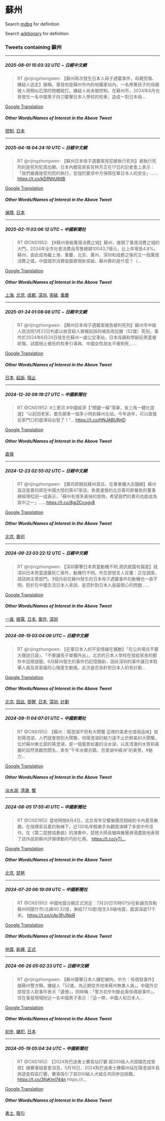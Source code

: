 # 蘇州

Search [mdbg](https://www.mdbg.net/chinese/dictionary?page=worddict&wdrst=0&wdqb=蘇州) for definition

Search [wiktionary](https://en.wiktionary.org/wiki/蘇州) for definition

### Tweets containing 蘇州

___
##### 2025-08-01 15:03:32 UTC ~ 日經中文網
> RT @rijingzhongwen: 【蘇州再次發生日本人母子遇襲事件，母親受傷、嫌疑人逃走】據稱，事發地是蘇州市內的地鐵車站內，一名帶著孩子的母親被人用類似石頭的物體毆打。嫌疑人尚未被控制。在蘇州市，2024年6月也曾發生一名中國男子持刀襲擊日本人學校的校車，造成一對日本母…

[Google Translation](https://translate.google.com/?hi=en&tab=TT&sl=zh-CN&tl=en&op=translate&text=RT+%40rijingzhongwen%3A+%E3%80%90%E8%98%87%E5%B7%9E%E5%86%8D%E6%AC%A1%E7%99%BC%E7%94%9F%E6%97%A5%E6%9C%AC%E4%BA%BA%E6%AF%8D%E5%AD%90%E9%81%87%E8%A5%B2%E4%BA%8B%E4%BB%B6%EF%BC%8C%E6%AF%8D%E8%A6%AA%E5%8F%97%E5%82%B7%E3%80%81%E5%AB%8C%E7%96%91%E4%BA%BA%E9%80%83%E8%B5%B0%E3%80%91%E6%93%9A%E7%A8%B1%EF%BC%8C%E4%BA%8B%E7%99%BC%E5%9C%B0%E6%98%AF%E8%98%87%E5%B7%9E%E5%B8%82%E5%85%A7%E7%9A%84%E5%9C%B0%E9%90%B5%E8%BB%8A%E7%AB%99%E5%85%A7%EF%BC%8C%E4%B8%80%E5%90%8D%E5%B8%B6%E8%91%97%E5%AD%A9%E5%AD%90%E7%9A%84%E6%AF%8D%E8%A6%AA%E8%A2%AB%E4%BA%BA%E7%94%A8%E9%A1%9E%E4%BC%BC%E7%9F%B3%E9%A0%AD%E7%9A%84%E7%89%A9%E9%AB%94%E6%AF%86%E6%89%93%E3%80%82%E5%AB%8C%E7%96%91%E4%BA%BA%E5%B0%9A%E6%9C%AA%E8%A2%AB%E6%8E%A7%E5%88%B6%E3%80%82%E5%9C%A8%E8%98%87%E5%B7%9E%E5%B8%82%EF%BC%8C2024%E5%B9%B46%E6%9C%88%E4%B9%9F%E6%9B%BE%E7%99%BC%E7%94%9F%E4%B8%80%E5%90%8D%E4%B8%AD%E5%9C%8B%E7%94%B7%E5%AD%90%E6%8C%81%E5%88%80%E8%A5%B2%E6%93%8A%E6%97%A5%E6%9C%AC%E4%BA%BA%E5%AD%B8%E6%A0%A1%E7%9A%84%E6%A0%A1%E8%BB%8A%EF%BC%8C%E9%80%A0%E6%88%90%E4%B8%80%E5%B0%8D%E6%97%A5%E6%9C%AC%E6%AF%8D%E2%80%A6)
##### Other Words/Names of Interest in the Above Tweet
[控制](控制.md), [日本](日本.md)
___
##### 2025-04-18 04:24:10 UTC ~ 日經中文網
> RT @rijingzhongwen: 【蘇州日本母子遇襲案兇犯被執行死刑】被執行死刑的是死刑犯周加勝。日本內閣官房長官林芳正在17日的記者會上表示：「我們嚴肅接受刑罰的執行，並強烈要求中方保障在華日本人的安全」……https://t.co/kDfNhU6tIB

[Google Translation](https://translate.google.com/?hi=en&tab=TT&sl=zh-CN&tl=en&op=translate&text=RT+%40rijingzhongwen%3A+%E3%80%90%E8%98%87%E5%B7%9E%E6%97%A5%E6%9C%AC%E6%AF%8D%E5%AD%90%E9%81%87%E8%A5%B2%E6%A1%88%E5%85%87%E7%8A%AF%E8%A2%AB%E5%9F%B7%E8%A1%8C%E6%AD%BB%E5%88%91%E3%80%91%E8%A2%AB%E5%9F%B7%E8%A1%8C%E6%AD%BB%E5%88%91%E7%9A%84%E6%98%AF%E6%AD%BB%E5%88%91%E7%8A%AF%E5%91%A8%E5%8A%A0%E5%8B%9D%E3%80%82%E6%97%A5%E6%9C%AC%E5%85%A7%E9%96%A3%E5%AE%98%E6%88%BF%E9%95%B7%E5%AE%98%E6%9E%97%E8%8A%B3%E6%AD%A3%E5%9C%A817%E6%97%A5%E7%9A%84%E8%A8%98%E8%80%85%E6%9C%83%E4%B8%8A%E8%A1%A8%E7%A4%BA%EF%BC%9A%E3%80%8C%E6%88%91%E5%80%91%E5%9A%B4%E8%82%85%E6%8E%A5%E5%8F%97%E5%88%91%E7%BD%B0%E7%9A%84%E5%9F%B7%E8%A1%8C%EF%BC%8C%E4%B8%A6%E5%BC%B7%E7%83%88%E8%A6%81%E6%B1%82%E4%B8%AD%E6%96%B9%E4%BF%9D%E9%9A%9C%E5%9C%A8%E8%8F%AF%E6%97%A5%E6%9C%AC%E4%BA%BA%E7%9A%84%E5%AE%89%E5%85%A8%E3%80%8D%E2%80%A6%E2%80%A6https%3A%2F%2Ft.co%2FkDfNhU6tIB)
##### Other Words/Names of Interest in the Above Tweet
[保障](保障.md), [日本](日本.md)
___
##### 2025-02-11 03:06:12 UTC ~ 中國新聞社
> RT @CNS1952: 【#蘇州晉級萬億消費之城】蘇州，推開了萬億消費之城的大門，2024年全市社會消費品零售總額10043.7億元，比上年增長4.8%。蘇州，由此成為繼上海、重慶、北京、廣州、深圳和成都之後的又一個萬億消費之城，中國城市消費版圖實現新突破。蘇州靠的是什麼？（…

[Google Translation](https://translate.google.com/?hi=en&tab=TT&sl=zh-CN&tl=en&op=translate&text=RT+%40CNS1952%3A+%E3%80%90%23%E8%98%87%E5%B7%9E%E6%99%89%E7%B4%9A%E8%90%AC%E5%84%84%E6%B6%88%E8%B2%BB%E4%B9%8B%E5%9F%8E%E3%80%91%E8%98%87%E5%B7%9E%EF%BC%8C%E6%8E%A8%E9%96%8B%E4%BA%86%E8%90%AC%E5%84%84%E6%B6%88%E8%B2%BB%E4%B9%8B%E5%9F%8E%E7%9A%84%E5%A4%A7%E9%96%80%EF%BC%8C2024%E5%B9%B4%E5%85%A8%E5%B8%82%E7%A4%BE%E6%9C%83%E6%B6%88%E8%B2%BB%E5%93%81%E9%9B%B6%E5%94%AE%E7%B8%BD%E9%A1%8D10043.7%E5%84%84%E5%85%83%EF%BC%8C%E6%AF%94%E4%B8%8A%E5%B9%B4%E5%A2%9E%E9%95%B74.8%25%E3%80%82%E8%98%87%E5%B7%9E%EF%BC%8C%E7%94%B1%E6%AD%A4%E6%88%90%E7%82%BA%E7%B9%BC%E4%B8%8A%E6%B5%B7%E3%80%81%E9%87%8D%E6%85%B6%E3%80%81%E5%8C%97%E4%BA%AC%E3%80%81%E5%BB%A3%E5%B7%9E%E3%80%81%E6%B7%B1%E5%9C%B3%E5%92%8C%E6%88%90%E9%83%BD%E4%B9%8B%E5%BE%8C%E7%9A%84%E5%8F%88%E4%B8%80%E5%80%8B%E8%90%AC%E5%84%84%E6%B6%88%E8%B2%BB%E4%B9%8B%E5%9F%8E%EF%BC%8C%E4%B8%AD%E5%9C%8B%E5%9F%8E%E5%B8%82%E6%B6%88%E8%B2%BB%E7%89%88%E5%9C%96%E5%AF%A6%E7%8F%BE%E6%96%B0%E7%AA%81%E7%A0%B4%E3%80%82%E8%98%87%E5%B7%9E%E9%9D%A0%E7%9A%84%E6%98%AF%E4%BB%80%E9%BA%BC%EF%BC%9F%EF%BC%88%E2%80%A6)
##### Other Words/Names of Interest in the Above Tweet
[上海](上海.md), [北京](北京.md), [成都](成都.md), [深圳](深圳.md), [突破](突破.md), [重慶](重慶.md)
___
##### 2025-01-24 01:08:08 UTC ~ 日經中文網
> RT @rijingzhongwen: 【蘇州日本母子遇襲案被告被判死刑】蘇州市中級人民法院1月23日判處以故意殺人罪被起訴的被告周加勝（52歲）死刑。事件於2024年6月24日發生在蘇州一處公交車站，日本母親和學齡前男童被砍傷，試圖阻止被告的校車引導員、中國女性胡友平被刺死……

[Google Translation](https://translate.google.com/?hi=en&tab=TT&sl=zh-CN&tl=en&op=translate&text=RT+%40rijingzhongwen%3A+%E3%80%90%E8%98%87%E5%B7%9E%E6%97%A5%E6%9C%AC%E6%AF%8D%E5%AD%90%E9%81%87%E8%A5%B2%E6%A1%88%E8%A2%AB%E5%91%8A%E8%A2%AB%E5%88%A4%E6%AD%BB%E5%88%91%E3%80%91%E8%98%87%E5%B7%9E%E5%B8%82%E4%B8%AD%E7%B4%9A%E4%BA%BA%E6%B0%91%E6%B3%95%E9%99%A21%E6%9C%8823%E6%97%A5%E5%88%A4%E8%99%95%E4%BB%A5%E6%95%85%E6%84%8F%E6%AE%BA%E4%BA%BA%E7%BD%AA%E8%A2%AB%E8%B5%B7%E8%A8%B4%E7%9A%84%E8%A2%AB%E5%91%8A%E5%91%A8%E5%8A%A0%E5%8B%9D%EF%BC%8852%E6%AD%B2%EF%BC%89%E6%AD%BB%E5%88%91%E3%80%82%E4%BA%8B%E4%BB%B6%E6%96%BC2024%E5%B9%B46%E6%9C%8824%E6%97%A5%E7%99%BC%E7%94%9F%E5%9C%A8%E8%98%87%E5%B7%9E%E4%B8%80%E8%99%95%E5%85%AC%E4%BA%A4%E8%BB%8A%E7%AB%99%EF%BC%8C%E6%97%A5%E6%9C%AC%E6%AF%8D%E8%A6%AA%E5%92%8C%E5%AD%B8%E9%BD%A1%E5%89%8D%E7%94%B7%E7%AB%A5%E8%A2%AB%E7%A0%8D%E5%82%B7%EF%BC%8C%E8%A9%A6%E5%9C%96%E9%98%BB%E6%AD%A2%E8%A2%AB%E5%91%8A%E7%9A%84%E6%A0%A1%E8%BB%8A%E5%BC%95%E5%B0%8E%E5%93%A1%E3%80%81%E4%B8%AD%E5%9C%8B%E5%A5%B3%E6%80%A7%E8%83%A1%E5%8F%8B%E5%B9%B3%E8%A2%AB%E5%88%BA%E6%AD%BB%E2%80%A6%E2%80%A6)
##### Other Words/Names of Interest in the Above Tweet
[日本](日本.md), [起訴](起訴.md), [阻止](阻止.md)
___
##### 2024-12-30 09:19:27 UTC ~ 中國新聞社
> RT @CNS1952: #三里河 #中國經濟【“關鍵一橫”落筆，長三角一體化提速】“以前回老家，要先開車一個多小時到蘇州北站。今年過年，可以直接從家門口的盛澤站出發了！”… https://t.co/HNJABURrID

[Google Translation](https://translate.google.com/?hi=en&tab=TT&sl=zh-CN&tl=en&op=translate&text=RT+%40CNS1952%3A+%23%E4%B8%89%E9%87%8C%E6%B2%B3+%23%E4%B8%AD%E5%9C%8B%E7%B6%93%E6%BF%9F%E3%80%90%E2%80%9C%E9%97%9C%E9%8D%B5%E4%B8%80%E6%A9%AB%E2%80%9D%E8%90%BD%E7%AD%86%EF%BC%8C%E9%95%B7%E4%B8%89%E8%A7%92%E4%B8%80%E9%AB%94%E5%8C%96%E6%8F%90%E9%80%9F%E3%80%91%E2%80%9C%E4%BB%A5%E5%89%8D%E5%9B%9E%E8%80%81%E5%AE%B6%EF%BC%8C%E8%A6%81%E5%85%88%E9%96%8B%E8%BB%8A%E4%B8%80%E5%80%8B%E5%A4%9A%E5%B0%8F%E6%99%82%E5%88%B0%E8%98%87%E5%B7%9E%E5%8C%97%E7%AB%99%E3%80%82%E4%BB%8A%E5%B9%B4%E9%81%8E%E5%B9%B4%EF%BC%8C%E5%8F%AF%E4%BB%A5%E7%9B%B4%E6%8E%A5%E5%BE%9E%E5%AE%B6%E9%96%80%E5%8F%A3%E7%9A%84%E7%9B%9B%E6%BE%A4%E7%AB%99%E5%87%BA%E7%99%BC%E4%BA%86%EF%BC%81%E2%80%9D%E2%80%A6+https%3A%2F%2Ft.co%2FHNJABURrID)
##### Other Words/Names of Interest in the Above Tweet
[直接](直接.md)
___
##### 2024-12-23 02:55:02 UTC ~ 日經中文網
> RT @rijingzhongwen: 【壽司郎開設蘇州首店，在華東擴大店舖網】蘇州首店是壽司郎在中國大陸的第47家店。負責運營的北京壽司郎餐飲的董事總經理松田一成表示，「蘇州有很多美味的食物，希望我們的壽司也能成為其中之一」……https://t.co/8gjZCcogy8

[Google Translation](https://translate.google.com/?hi=en&tab=TT&sl=zh-CN&tl=en&op=translate&text=RT+%40rijingzhongwen%3A+%E3%80%90%E5%A3%BD%E5%8F%B8%E9%83%8E%E9%96%8B%E8%A8%AD%E8%98%87%E5%B7%9E%E9%A6%96%E5%BA%97%EF%BC%8C%E5%9C%A8%E8%8F%AF%E6%9D%B1%E6%93%B4%E5%A4%A7%E5%BA%97%E8%88%96%E7%B6%B2%E3%80%91%E8%98%87%E5%B7%9E%E9%A6%96%E5%BA%97%E6%98%AF%E5%A3%BD%E5%8F%B8%E9%83%8E%E5%9C%A8%E4%B8%AD%E5%9C%8B%E5%A4%A7%E9%99%B8%E7%9A%84%E7%AC%AC47%E5%AE%B6%E5%BA%97%E3%80%82%E8%B2%A0%E8%B2%AC%E9%81%8B%E7%87%9F%E7%9A%84%E5%8C%97%E4%BA%AC%E5%A3%BD%E5%8F%B8%E9%83%8E%E9%A4%90%E9%A3%B2%E7%9A%84%E8%91%A3%E4%BA%8B%E7%B8%BD%E7%B6%93%E7%90%86%E6%9D%BE%E7%94%B0%E4%B8%80%E6%88%90%E8%A1%A8%E7%A4%BA%EF%BC%8C%E3%80%8C%E8%98%87%E5%B7%9E%E6%9C%89%E5%BE%88%E5%A4%9A%E7%BE%8E%E5%91%B3%E7%9A%84%E9%A3%9F%E7%89%A9%EF%BC%8C%E5%B8%8C%E6%9C%9B%E6%88%91%E5%80%91%E7%9A%84%E5%A3%BD%E5%8F%B8%E4%B9%9F%E8%83%BD%E6%88%90%E7%82%BA%E5%85%B6%E4%B8%AD%E4%B9%8B%E4%B8%80%E3%80%8D%E2%80%A6%E2%80%A6https%3A%2F%2Ft.co%2F8gjZCcogy8)
##### Other Words/Names of Interest in the Above Tweet
[北京](北京.md), [壽司](壽司.md)
___
##### 2024-09-23 03:22:12 UTC ~ 日經中文網
> RT @rijingzhongwen: 【深圳襲擊日本男童動機不明,資訊披露有偏差】就深圳日本男童遇襲死亡案件，動機仍不明。外交部發言人反覆：正在調查，請諮詢主管部門。3個月前在蘇州發生的日本母子遇襲事件的動機也一直不明。對於在中國生活日本人來説，是否針對日本人是最關心的問題……

[Google Translation](https://translate.google.com/?hi=en&tab=TT&sl=zh-CN&tl=en&op=translate&text=RT+%40rijingzhongwen%3A+%E3%80%90%E6%B7%B1%E5%9C%B3%E8%A5%B2%E6%93%8A%E6%97%A5%E6%9C%AC%E7%94%B7%E7%AB%A5%E5%8B%95%E6%A9%9F%E4%B8%8D%E6%98%8E%2C%E8%B3%87%E8%A8%8A%E6%8A%AB%E9%9C%B2%E6%9C%89%E5%81%8F%E5%B7%AE%E3%80%91%E5%B0%B1%E6%B7%B1%E5%9C%B3%E6%97%A5%E6%9C%AC%E7%94%B7%E7%AB%A5%E9%81%87%E8%A5%B2%E6%AD%BB%E4%BA%A1%E6%A1%88%E4%BB%B6%EF%BC%8C%E5%8B%95%E6%A9%9F%E4%BB%8D%E4%B8%8D%E6%98%8E%E3%80%82%E5%A4%96%E4%BA%A4%E9%83%A8%E7%99%BC%E8%A8%80%E4%BA%BA%E5%8F%8D%E8%A6%86%EF%BC%9A%E6%AD%A3%E5%9C%A8%E8%AA%BF%E6%9F%A5%EF%BC%8C%E8%AB%8B%E8%AB%AE%E8%A9%A2%E4%B8%BB%E7%AE%A1%E9%83%A8%E9%96%80%E3%80%823%E5%80%8B%E6%9C%88%E5%89%8D%E5%9C%A8%E8%98%87%E5%B7%9E%E7%99%BC%E7%94%9F%E7%9A%84%E6%97%A5%E6%9C%AC%E6%AF%8D%E5%AD%90%E9%81%87%E8%A5%B2%E4%BA%8B%E4%BB%B6%E7%9A%84%E5%8B%95%E6%A9%9F%E4%B9%9F%E4%B8%80%E7%9B%B4%E4%B8%8D%E6%98%8E%E3%80%82%E5%B0%8D%E6%96%BC%E5%9C%A8%E4%B8%AD%E5%9C%8B%E7%94%9F%E6%B4%BB%E6%97%A5%E6%9C%AC%E4%BA%BA%E4%BE%86%E8%AA%AC%EF%BC%8C%E6%98%AF%E5%90%A6%E9%87%9D%E5%B0%8D%E6%97%A5%E6%9C%AC%E4%BA%BA%E6%98%AF%E6%9C%80%E9%97%9C%E5%BF%83%E7%9A%84%E5%95%8F%E9%A1%8C%E2%80%A6%E2%80%A6)
##### Other Words/Names of Interest in the Above Tweet
[一直](一直.md), [披露](披露.md), [日本](日本.md), [案件](案件.md), [深圳](深圳.md)
___
##### 2024-09-19 03:04:06 UTC ~ 日經中文網
> RT @rijingzhongwen: 【在華日本人的不安情緒在擴散】「在公共場合不要大聲説日語」、「不要讓孩子單獨外出」，北京的日本人學校在發給家長的郵件中這樣提醒。6月蘇州發生的事件仍記憶猶新，因此深圳的事件讓日本駐華人員及其家屬的心理産生動搖。此次是否為針對日本人的有計劃…

[Google Translation](https://translate.google.com/?hi=en&tab=TT&sl=zh-CN&tl=en&op=translate&text=RT+%40rijingzhongwen%3A+%E3%80%90%E5%9C%A8%E8%8F%AF%E6%97%A5%E6%9C%AC%E4%BA%BA%E7%9A%84%E4%B8%8D%E5%AE%89%E6%83%85%E7%B7%92%E5%9C%A8%E6%93%B4%E6%95%A3%E3%80%91%E3%80%8C%E5%9C%A8%E5%85%AC%E5%85%B1%E5%A0%B4%E5%90%88%E4%B8%8D%E8%A6%81%E5%A4%A7%E8%81%B2%E8%AA%AC%E6%97%A5%E8%AA%9E%E3%80%8D%E3%80%81%E3%80%8C%E4%B8%8D%E8%A6%81%E8%AE%93%E5%AD%A9%E5%AD%90%E5%96%AE%E7%8D%A8%E5%A4%96%E5%87%BA%E3%80%8D%EF%BC%8C%E5%8C%97%E4%BA%AC%E7%9A%84%E6%97%A5%E6%9C%AC%E4%BA%BA%E5%AD%B8%E6%A0%A1%E5%9C%A8%E7%99%BC%E7%B5%A6%E5%AE%B6%E9%95%B7%E7%9A%84%E9%83%B5%E4%BB%B6%E4%B8%AD%E9%80%99%E6%A8%A3%E6%8F%90%E9%86%92%E3%80%826%E6%9C%88%E8%98%87%E5%B7%9E%E7%99%BC%E7%94%9F%E7%9A%84%E4%BA%8B%E4%BB%B6%E4%BB%8D%E8%A8%98%E6%86%B6%E7%8C%B6%E6%96%B0%EF%BC%8C%E5%9B%A0%E6%AD%A4%E6%B7%B1%E5%9C%B3%E7%9A%84%E4%BA%8B%E4%BB%B6%E8%AE%93%E6%97%A5%E6%9C%AC%E9%A7%90%E8%8F%AF%E4%BA%BA%E5%93%A1%E5%8F%8A%E5%85%B6%E5%AE%B6%E5%B1%AC%E7%9A%84%E5%BF%83%E7%90%86%E7%94%A3%E7%94%9F%E5%8B%95%E6%90%96%E3%80%82%E6%AD%A4%E6%AC%A1%E6%98%AF%E5%90%A6%E7%82%BA%E9%87%9D%E5%B0%8D%E6%97%A5%E6%9C%AC%E4%BA%BA%E7%9A%84%E6%9C%89%E8%A8%88%E5%8A%83%E2%80%A6)
##### Other Words/Names of Interest in the Above Tweet
[北京](北京.md), [因此](因此.md), [提醒](提醒.md), [日本](日本.md), [深圳](深圳.md), [計劃](計劃.md)
___
##### 2024-09-11 04:07:01 UTC ~ 中國新聞社
> RT @CNS1952: 【蘇州：陽澄湖不但有大閘蟹 這裡的美景也值得品味】提到陽澄湖，人們就會想到大閘蟹，但陽澄湖的魅力遠不止於鮮美的大閘蟹。位於蘇州東北部的陽澄湖，是一個風景如畫的淡水湖，以其清澈的水質和美麗的自然景觀而聞名，素有“千年水鄉古鎮，百里湖中綠洲”的美譽。#魅力…

[Google Translation](https://translate.google.com/?hi=en&tab=TT&sl=zh-CN&tl=en&op=translate&text=RT+%40CNS1952%3A+%E3%80%90%E8%98%87%E5%B7%9E%EF%BC%9A%E9%99%BD%E6%BE%84%E6%B9%96%E4%B8%8D%E4%BD%86%E6%9C%89%E5%A4%A7%E9%96%98%E8%9F%B9+%E9%80%99%E8%A3%A1%E7%9A%84%E7%BE%8E%E6%99%AF%E4%B9%9F%E5%80%BC%E5%BE%97%E5%93%81%E5%91%B3%E3%80%91%E6%8F%90%E5%88%B0%E9%99%BD%E6%BE%84%E6%B9%96%EF%BC%8C%E4%BA%BA%E5%80%91%E5%B0%B1%E6%9C%83%E6%83%B3%E5%88%B0%E5%A4%A7%E9%96%98%E8%9F%B9%EF%BC%8C%E4%BD%86%E9%99%BD%E6%BE%84%E6%B9%96%E7%9A%84%E9%AD%85%E5%8A%9B%E9%81%A0%E4%B8%8D%E6%AD%A2%E6%96%BC%E9%AE%AE%E7%BE%8E%E7%9A%84%E5%A4%A7%E9%96%98%E8%9F%B9%E3%80%82%E4%BD%8D%E6%96%BC%E8%98%87%E5%B7%9E%E6%9D%B1%E5%8C%97%E9%83%A8%E7%9A%84%E9%99%BD%E6%BE%84%E6%B9%96%EF%BC%8C%E6%98%AF%E4%B8%80%E5%80%8B%E9%A2%A8%E6%99%AF%E5%A6%82%E7%95%AB%E7%9A%84%E6%B7%A1%E6%B0%B4%E6%B9%96%EF%BC%8C%E4%BB%A5%E5%85%B6%E6%B8%85%E6%BE%88%E7%9A%84%E6%B0%B4%E8%B3%AA%E5%92%8C%E7%BE%8E%E9%BA%97%E7%9A%84%E8%87%AA%E7%84%B6%E6%99%AF%E8%A7%80%E8%80%8C%E8%81%9E%E5%90%8D%EF%BC%8C%E7%B4%A0%E6%9C%89%E2%80%9C%E5%8D%83%E5%B9%B4%E6%B0%B4%E9%84%89%E5%8F%A4%E9%8E%AE%EF%BC%8C%E7%99%BE%E9%87%8C%E6%B9%96%E4%B8%AD%E7%B6%A0%E6%B4%B2%E2%80%9D%E7%9A%84%E7%BE%8E%E8%AD%BD%E3%80%82%23%E9%AD%85%E5%8A%9B%E2%80%A6)
##### Other Words/Names of Interest in the Above Tweet
[淡水湖](淡水湖.md), [清澈](清澈.md), [蟹](蟹.md)
___
##### 2024-08-05 17:55:41 UTC ~ 中國新聞社
> RT @CNS1952: 當地時間8月4日，北京青年交響樂團亮相紐約卡內基音樂廳。在指揮家呂嘉的執棒下，近130名年輕樂手為觀眾演繹了多部中外佳作。在《第二琵琶協奏曲》的演奏中，琵琶大師吳蠻與樂團淋漓盡致地表現了該作品對蘇州評彈律動的巧妙化用。 https://t.co/yTI…

[Google Translation](https://translate.google.com/?hi=en&tab=TT&sl=zh-CN&tl=en&op=translate&text=RT+%40CNS1952%3A+%E7%95%B6%E5%9C%B0%E6%99%82%E9%96%938%E6%9C%884%E6%97%A5%EF%BC%8C%E5%8C%97%E4%BA%AC%E9%9D%92%E5%B9%B4%E4%BA%A4%E9%9F%BF%E6%A8%82%E5%9C%98%E4%BA%AE%E7%9B%B8%E7%B4%90%E7%B4%84%E5%8D%A1%E5%85%A7%E5%9F%BA%E9%9F%B3%E6%A8%82%E5%BB%B3%E3%80%82%E5%9C%A8%E6%8C%87%E6%8F%AE%E5%AE%B6%E5%91%82%E5%98%89%E7%9A%84%E5%9F%B7%E6%A3%92%E4%B8%8B%EF%BC%8C%E8%BF%91130%E5%90%8D%E5%B9%B4%E8%BC%95%E6%A8%82%E6%89%8B%E7%82%BA%E8%A7%80%E7%9C%BE%E6%BC%94%E7%B9%B9%E4%BA%86%E5%A4%9A%E9%83%A8%E4%B8%AD%E5%A4%96%E4%BD%B3%E4%BD%9C%E3%80%82%E5%9C%A8%E3%80%8A%E7%AC%AC%E4%BA%8C%E7%90%B5%E7%90%B6%E5%8D%94%E5%A5%8F%E6%9B%B2%E3%80%8B%E7%9A%84%E6%BC%94%E5%A5%8F%E4%B8%AD%EF%BC%8C%E7%90%B5%E7%90%B6%E5%A4%A7%E5%B8%AB%E5%90%B3%E8%A0%BB%E8%88%87%E6%A8%82%E5%9C%98%E6%B7%8B%E6%BC%93%E7%9B%A1%E8%87%B4%E5%9C%B0%E8%A1%A8%E7%8F%BE%E4%BA%86%E8%A9%B2%E4%BD%9C%E5%93%81%E5%B0%8D%E8%98%87%E5%B7%9E%E8%A9%95%E5%BD%88%E5%BE%8B%E5%8B%95%E7%9A%84%E5%B7%A7%E5%A6%99%E5%8C%96%E7%94%A8%E3%80%82+https%3A%2F%2Ft.co%2FyTI%E2%80%A6)
##### Other Words/Names of Interest in the Above Tweet
[北京](北京.md), [琵琶](琵琶.md)
___
##### 2024-07-20 06:19:09 UTC ~ 中國新聞社
> RT @CNS1952: 中國地震台網正式測定：7月20日10時07分在新疆克孜勒蘇州阿圖什市(北緯40.32度，東經77.10度)發生3.6級地震，震源深度17千米。 https://t.co/cAy3frJNpR

[Google Translation](https://translate.google.com/?hi=en&tab=TT&sl=zh-CN&tl=en&op=translate&text=RT+%40CNS1952%3A+%E4%B8%AD%E5%9C%8B%E5%9C%B0%E9%9C%87%E5%8F%B0%E7%B6%B2%E6%AD%A3%E5%BC%8F%E6%B8%AC%E5%AE%9A%EF%BC%9A7%E6%9C%8820%E6%97%A510%E6%99%8207%E5%88%86%E5%9C%A8%E6%96%B0%E7%96%86%E5%85%8B%E5%AD%9C%E5%8B%92%E8%98%87%E5%B7%9E%E9%98%BF%E5%9C%96%E4%BB%80%E5%B8%82%28%E5%8C%97%E7%B7%AF40.32%E5%BA%A6%EF%BC%8C%E6%9D%B1%E7%B6%9377.10%E5%BA%A6%29%E7%99%BC%E7%94%9F3.6%E7%B4%9A%E5%9C%B0%E9%9C%87%EF%BC%8C%E9%9C%87%E6%BA%90%E6%B7%B1%E5%BA%A617%E5%8D%83%E7%B1%B3%E3%80%82+https%3A%2F%2Ft.co%2FcAy3frJNpR)
##### Other Words/Names of Interest in the Above Tweet
[地震](地震.md), [新疆](新疆.md), [正式](正式.md)
___
##### 2024-06-26 05:02:33 UTC ~ 日經中文網
> RT @rijingzhongwen: 【蘇州襲擊日本人嫌犯被拘，中方：係偶發事件】據蘇州警方稱，嫌疑人「52歲，為近期從外地來蘇州無業人員」。中國外交部發言人對事件表示「遺憾」，同時稱：「警方初步判斷此案係偶發事件」。住在事發現場附近一名中國男子表示：「這一帶，中國人和日本人…

[Google Translation](https://translate.google.com/?hi=en&tab=TT&sl=zh-CN&tl=en&op=translate&text=RT+%40rijingzhongwen%3A+%E3%80%90%E8%98%87%E5%B7%9E%E8%A5%B2%E6%93%8A%E6%97%A5%E6%9C%AC%E4%BA%BA%E5%AB%8C%E7%8A%AF%E8%A2%AB%E6%8B%98%EF%BC%8C%E4%B8%AD%E6%96%B9%EF%BC%9A%E4%BF%82%E5%81%B6%E7%99%BC%E4%BA%8B%E4%BB%B6%E3%80%91%E6%93%9A%E8%98%87%E5%B7%9E%E8%AD%A6%E6%96%B9%E7%A8%B1%EF%BC%8C%E5%AB%8C%E7%96%91%E4%BA%BA%E3%80%8C52%E6%AD%B2%EF%BC%8C%E7%82%BA%E8%BF%91%E6%9C%9F%E5%BE%9E%E5%A4%96%E5%9C%B0%E4%BE%86%E8%98%87%E5%B7%9E%E7%84%A1%E6%A5%AD%E4%BA%BA%E5%93%A1%E3%80%8D%E3%80%82%E4%B8%AD%E5%9C%8B%E5%A4%96%E4%BA%A4%E9%83%A8%E7%99%BC%E8%A8%80%E4%BA%BA%E5%B0%8D%E4%BA%8B%E4%BB%B6%E8%A1%A8%E7%A4%BA%E3%80%8C%E9%81%BA%E6%86%BE%E3%80%8D%EF%BC%8C%E5%90%8C%E6%99%82%E7%A8%B1%EF%BC%9A%E3%80%8C%E8%AD%A6%E6%96%B9%E5%88%9D%E6%AD%A5%E5%88%A4%E6%96%B7%E6%AD%A4%E6%A1%88%E4%BF%82%E5%81%B6%E7%99%BC%E4%BA%8B%E4%BB%B6%E3%80%8D%E3%80%82%E4%BD%8F%E5%9C%A8%E4%BA%8B%E7%99%BC%E7%8F%BE%E5%A0%B4%E9%99%84%E8%BF%91%E4%B8%80%E5%90%8D%E4%B8%AD%E5%9C%8B%E7%94%B7%E5%AD%90%E8%A1%A8%E7%A4%BA%EF%BC%9A%E3%80%8C%E9%80%99%E4%B8%80%E5%B8%B6%EF%BC%8C%E4%B8%AD%E5%9C%8B%E4%BA%BA%E5%92%8C%E6%97%A5%E6%9C%AC%E4%BA%BA%E2%80%A6)
##### Other Words/Names of Interest in the Above Tweet
[初步](初步.md), [嫌犯](嫌犯.md), [日本](日本.md)
___
##### 2024-05-19 05:04:34 UTC ~ 中國新聞社
> RT @CNS1952: 【2024狗巴迪勇士賽首站打響 超200組人犬搭檔完成冒險】據賽事組委會消息，5月18日，2024狗巴迪勇士賽蘇州站在陽澄湖半島旅遊度假區打響。賽事吸引了超200組人犬組合共同參加挑戰。https://t.co/3fqKml744n https://t…

[Google Translation](https://translate.google.com/?hi=en&tab=TT&sl=zh-CN&tl=en&op=translate&text=RT+%40CNS1952%3A+%E3%80%902024%E7%8B%97%E5%B7%B4%E8%BF%AA%E5%8B%87%E5%A3%AB%E8%B3%BD%E9%A6%96%E7%AB%99%E6%89%93%E9%9F%BF+%E8%B6%85200%E7%B5%84%E4%BA%BA%E7%8A%AC%E6%90%AD%E6%AA%94%E5%AE%8C%E6%88%90%E5%86%92%E9%9A%AA%E3%80%91%E6%93%9A%E8%B3%BD%E4%BA%8B%E7%B5%84%E5%A7%94%E6%9C%83%E6%B6%88%E6%81%AF%EF%BC%8C5%E6%9C%8818%E6%97%A5%EF%BC%8C2024%E7%8B%97%E5%B7%B4%E8%BF%AA%E5%8B%87%E5%A3%AB%E8%B3%BD%E8%98%87%E5%B7%9E%E7%AB%99%E5%9C%A8%E9%99%BD%E6%BE%84%E6%B9%96%E5%8D%8A%E5%B3%B6%E6%97%85%E9%81%8A%E5%BA%A6%E5%81%87%E5%8D%80%E6%89%93%E9%9F%BF%E3%80%82%E8%B3%BD%E4%BA%8B%E5%90%B8%E5%BC%95%E4%BA%86%E8%B6%85200%E7%B5%84%E4%BA%BA%E7%8A%AC%E7%B5%84%E5%90%88%E5%85%B1%E5%90%8C%E5%8F%83%E5%8A%A0%E6%8C%91%E6%88%B0%E3%80%82https%3A%2F%2Ft.co%2F3fqKml744n+https%3A%2F%2Ft%E2%80%A6)
##### Other Words/Names of Interest in the Above Tweet
[勇士](勇士.md), [吸引](吸引.md)
